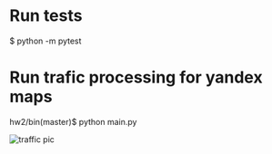 # Run tests

$ python -m pytest

# Run trafic processing for yandex maps

hw2/bin(master)$ python main.py

![traffic pic](https://gitlab.com/jhilary/fire-mr/raw/master/hw2/resource/trafic.png)
